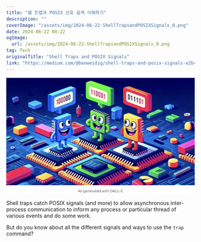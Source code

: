 ```yaml
---
title: "쉘 트랩과 POSIX 신호 쉽게 이해하기"
description: ""
coverImage: "/assets/img/2024-06-22-ShellTrapsandPOSIXSignals_0.png"
date: 2024-06-22 00:22
ogImage: 
  url: /assets/img/2024-06-22-ShellTrapsandPOSIXSignals_0.png
tag: Tech
originalTitle: "Shell Traps and POSIX Signals"
link: "https://medium.com/@benweidig/shell-traps-and-posix-signals-e2b453c04db6"
---
```




![Shell traps](/assets/img/2024-06-22-ShellTrapsandPOSIXSignals_0.png)

Shell traps catch POSIX signals (and more) to allow asynchronous inter-process communication to inform any process or particular thread of various events and do some work.

But do you know about all the different signals and ways to use the `trap` command?
